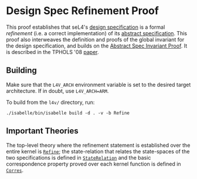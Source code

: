 <!--
     Copyright 2020, Data61, CSIRO (ABN 41 687 119 230)

     SPDX-License-Identifier: BSD-2-Clause
-->

Design Spec Refinement Proof
============================

This proof establishes that seL4's [design specification](../../spec/design/)
is a formal *refinement* (i.e. a correct implementation) of its
[abstract specification](../../spec/abstract/). This proof also
interweaves the definition and proofs of the global invariant for the
design specification, and builds on the [Abstract Spec Invariant
Proof](../invariant-abstract/). It is described in the TPHOLS '08
[paper][1].

  [1]: http://nicta.com.au/pub?id=483 "Secure Microkernels, State Monads and Scalable Refinement"

Building
--------

Make sure that the `L4V_ARCH` environment variable is set to the desired
target architecture. If in doubt, use `L4V_ARCH=ARM`.

To build from the `l4v/` directory, run:

    ./isabelle/bin/isabelle build -d . -v -b Refine

Important Theories
------------------

The top-level theory where the refinement statement is established over
the entire kernel is [`Refine`](ARM/Refine.thy); the state-relation that
relates the state-spaces of the two specifications is defined in
[`StateRelation`](ARM/StateRelation.thy) and the basic correspondence
property proved over each kernel function is defined in
[`Corres`](ARM/Corres.thy).


